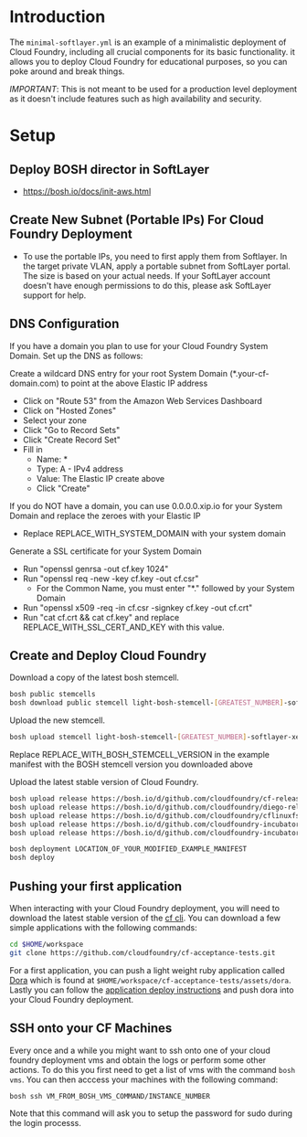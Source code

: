 # Introduction

The `minimal-softlayer.yml` is an example of a minimalistic deployment of Cloud
Foundry, including all crucial components for its basic functionality. it allows
you to deploy Cloud Foundry for educational purposes, so you can poke around and
break things. 

*IMPORTANT*: This is not meant to be used for a production level deployment as
it doesn't include features such as high availability and security.

# Setup

## Deploy BOSH director in SoftLayer
- https://bosh.io/docs/init-aws.html

## Create New Subnet (Portable IPs) For Cloud Foundry Deployment
- To use the portable IPs, you need to first apply them from Softlayer. In the target private VLAN, apply a portable subnet from SoftLayer portal. The size is based on your actual needs.
If your SoftLayer account doesn't have enough permissions to do this, please ask SoftLayer support for help.

## DNS Configuration
If you have a domain you plan to use for your Cloud Foundry System Domain. Set up the DNS as follows:

Create a wildcard DNS entry for your root System Domain (\*.your-cf-domain.com) to point at the above Elastic IP address

- Click on "Route 53" from the Amazon Web Services Dashboard
- Click on "Hosted Zones"
- Select your zone
- Click "Go to Record Sets"
- Click "Create Record Set"
- Fill in
  - Name: *
  - Type: A - IPv4 address
  - Value: The Elastic IP create above
  - Click "Create"

If you do NOT have a domain, you can use 0.0.0.0.xip.io for your System Domain and replace the zeroes with your Elastic IP

- Replace REPLACE_WITH_SYSTEM_DOMAIN with your system domain

Generate a SSL certificate for your System Domain

- Run "openssl genrsa -out cf.key 1024"
- Run "openssl req -new -key cf.key -out cf.csr"
  - For the Common Name, you must enter "\*." followed by your System Domain
- Run "openssl x509 -req -in cf.csr -signkey cf.key -out cf.crt"
- Run "cat cf.crt && cat cf.key" and replace REPLACE_WITH_SSL_CERT_AND_KEY with this value.

## Create and Deploy Cloud Foundry
Download a copy of the latest bosh stemcell.

```sh
bosh public stemcells
bosh download public stemcell light-bosh-stemcell-[GREATEST_NUMBER]-softlayer-xen-ubuntu-trusty-go_agent.tgz

```

Upload the new stemcell.

```sh
bosh upload stemcell light-bosh-stemcell-[GREATEST_NUMBER]-softlayer-xen-ubuntu-trusty-go_agent.tgz
```

Replace REPLACE_WITH_BOSH_STEMCELL_VERSION in the example manifest with the BOSH stemcell version you downloaded above

Upload the latest stable version of Cloud Foundry.

```sh
bosh upload release https://bosh.io/d/github.com/cloudfoundry/cf-release
bosh upload release https://bosh.io/d/github.com/cloudfoundry/diego-release
bosh upload release https://bosh.io/d/github.com/cloudfoundry/cflinuxfs2-rootfs-release
bosh upload release https://bosh.io/d/github.com/cloudfoundry-incubator/garden-linux-release
bosh upload release https://bosh.io/d/github.com/cloudfoundry-incubator/etcd-release

bosh deployment LOCATION_OF_YOUR_MODIFIED_EXAMPLE_MANIFEST
bosh deploy
```

## Pushing your first application
When interacting with your Cloud Foundry deployment, you will need to download the latest stable version of the
[cf cli](https://github.com/cloudfoundry/cli). You can download a few simple applications with the following commands:

```sh
cd $HOME/workspace
git clone https://github.com/cloudfoundry/cf-acceptance-tests.git
```

For a first application, you can push a light weight ruby application called 
[Dora](https://github.com/cloudfoundry/cf-acceptance-tests/tree/master/assets/dora)
which is found at `$HOME/workspace/cf-acceptance-tests/assets/dora`. Lastly you can follow the 
[application deploy instructions](http://docs.cloudfoundry.org/devguide/deploy-apps/deploy-app.html) and 
push dora into your Cloud Foundry deployment.

## SSH onto your CF Machines
Every once and a while you might want to ssh onto one of your cloud foundry deployment vms and obtain the logs
or perform some other actions. To do this you first need to get a list of vms with the command `bosh vms`. You can then
acccess your machines with the following command:

```sh
bosh ssh VM_FROM_BOSH_VMS_COMMAND/INSTANCE_NUMBER
```

Note that this command will ask you to setup the password for sudo during the login processs.

